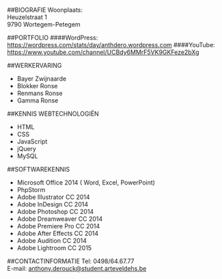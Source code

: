 ##BIOGRAFIE
Woonplaats:  
Heuzelstraat 1  
9790 Wortegem-Petegem  

##PORTFOLIO
####WordPress:
https://wordpress.com/stats/day/anthdero.wordpress.com
####YouTube:
https://www.youtube.com/channel/UCBdy6MMrF5VK9GKFeze2bXg

##WERKERVARING
* Bayer Zwijnaarde   
* Blokker Ronse  
* Renmans Ronse  
* Gamma Ronse  

##KENNIS WEBTECHNOLOGIËN
* HTML  
* CSS  
* JavaScript  
* jQuery  
* MySQL  

##SOFTWAREKENNIS
* Microsoft Office 2014 ( Word, Excel, PowerPoint)  
* PhpStorm  
* Adobe Illustrator CC 2014  
* Adobe InDesign CC 2014  
* Adobe Photoshop CC 2014  
* Adobe Dreamweaver CC 2014  
* Adobe Premiere Pro CC 2014  
* Adobe After Effects CC 2014  
* Adobe Audition CC 2014  
* Adobe Lightroom CC 2015  

##CONTACTINFORMATIE
Tel: 0498/64.67.77  
E-mail: anthony.derouck@student.arteveldehs.be  
